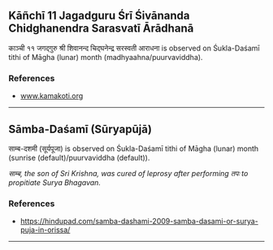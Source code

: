 ## Kāñchī 11 Jagadguru Śrī Śivānanda Chidghanendra Sarasvatī Ārādhanā
काञ्ची ११ जगद्गुरु श्री शिवानन्द चिद्घनेन्द्र सरस्वती आराधना is observed on Śukla-Daśamī tithi of Māgha (lunar) month (madhyaahna/puurvaviddha).


### References
* www.kamakoti.org


---
## Sāmba-Daśamī (Sūryapūjā)
साम्ब-दशमी (सूर्यपूजा) is observed on Śukla-Daśamī tithi of Māgha (lunar) month (sunrise (default)/puurvaviddha (default)).

_साम्ब, the son of Sri Krishna, was cured of leprosy after performing तपः to propitiate Surya Bhagavan._
### References
* https://hindupad.com/samba-dashami-2009-samba-dasami-or-surya-puja-in-orissa/


---

